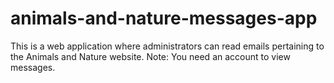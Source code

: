 # animals-and-nature-messages-app

This is a web application where administrators can read emails pertaining to the Animals and Nature website.  Note:  You need an account to view messages.
